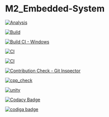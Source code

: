 # M2_Embedded-System



[![Analysis](https://github.com/Huthaif-2000/M2_Embedded-System/actions/workflows/Analysis.yml/badge.svg)](https://github.com/Huthaif-2000/M2_Embedded-System/actions/workflows/Analysis.yml)

[![Build](https://github.com/Huthaif-2000/M2_Embedded-System/actions/workflows/build.yml/badge.svg)](https://github.com/Huthaif-2000/M2_Embedded-System/actions/workflows/build.yml)

[![Build CI - Windows](https://github.com/Huthaif-2000/M2_Embedded-System/actions/workflows/Build_windows.yml/badge.svg)](https://github.com/Huthaif-2000/M2_Embedded-System/actions/workflows/Build_windows.yml)

[![CI](https://github.com/Huthaif-2000/M2_Embedded-System/actions/workflows/Valgrind.yml/badge.svg)](https://github.com/Huthaif-2000/M2_Embedded-System/actions/workflows/Valgrind.yml)

[![CI](https://github.com/Huthaif-2000/M2_Embedded-System/actions/workflows/main.yml/badge.svg)](https://github.com/Huthaif-2000/M2_Embedded-System/actions/workflows/main.yml)

[![Contribution Check - Git Inspector](https://github.com/Huthaif-2000/M2_Embedded-System/actions/workflows/git_inspector.yml/badge.svg)](https://github.com/Huthaif-2000/M2_Embedded-System/actions/workflows/git_inspector.yml)

[![cpp_check](https://github.com/Huthaif-2000/M2_Embedded-System/actions/workflows/cppcheck.yml/badge.svg)](https://github.com/Huthaif-2000/M2_Embedded-System/actions/workflows/cppcheck.yml)

[![unity](https://github.com/Huthaif-2000/M2_Embedded-System/actions/workflows/unity.yml/badge.svg)](https://github.com/Huthaif-2000/M2_Embedded-System/actions/workflows/unity.yml)

[![Codacy Badge](https://app.codacy.com/project/badge/Grade/e584508109574c61970ed2c94a7e5d8e)](https://www.codacy.com/gh/Huthaif-2000/M2_Embedded-System/dashboard?utm_source=github.com&amp;utm_medium=referral&amp;utm_content=Huthaif-2000/M2_Embedded-System&amp;utm_campaign=Badge_Grade)

<a href="https://app.codiga.io/public/user/github/Huthaif-2000">
   <img src="https://api.codiga.io/public/badge/user/github/Huthaif-2000?style=light" alt="codiga badge" />
</a>
